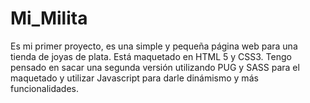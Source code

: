 # Mi_Milita
Es mi primer proyecto, es una simple y pequeña página web para una tienda de joyas de plata. Está maquetado en HTML 5 y CSS3. Tengo pensado en sacar una segunda versión utilizando PUG y SASS para el maquetado y utilizar Javascript para darle dinámismo y más funcionalidades. 
